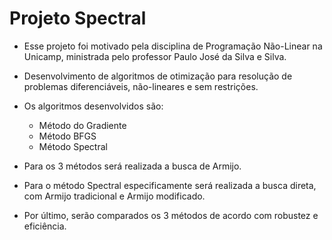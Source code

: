 # Projeto Spectral
- Esse projeto foi motivado pela disciplina de Programação Não-Linear na Unicamp, ministrada pelo professor Paulo José da Silva e Silva.

- Desenvolvimento de algoritmos de otimização para resolução de problemas diferenciáveis, não-lineares e sem restrições.
- Os algoritmos desenvolvidos são:
    - Método do Gradiente
    - Método BFGS
    - Método Spectral
 
- Para os 3 métodos será realizada a busca de Armijo.
- Para o método Spectral especificamente será realizada a busca direta, com Armijo tradicional e Armijo modificado.

- Por último, serão comparados os 3 métodos de acordo com robustez e eficiência.
